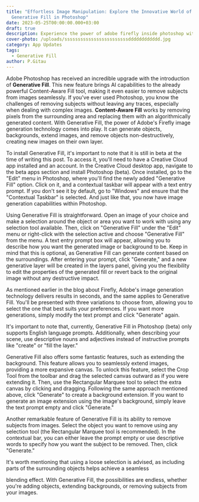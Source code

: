 ```yaml
---
title: "Effortless Image Manipulation: Explore the Innovative World of
  Generative Fill in Photoshop"
date: 2023-05-25T00:00:00.000+03:00
draft: true
description: Experience the power of adobe firefly inside photoshop with Generative fill
cover-photo: /uploads/ssssssssssssssssssssssssdddddddddddd.jpg
category: App Updates
tags:
  - Generative Fill
author: P.Gitau
---
```

Adobe Photoshop has received an incredible upgrade with the introduction of **Generative Fill**. This new feature brings AI capabilities to the already powerful Content-Aware Fill tool, making it even easier to remove subjects from images seamlessly. If you've ever used Photoshop, you know the challenges of removing subjects without leaving any traces, especially when dealing with complex images. **Content-Aware Fill** works by removing pixels from the surrounding area and replacing them with an algorithmically generated content. With Generative Fill, the power of Adobe's Firefly image generation technology comes into play. It can generate objects, backgrounds, extend images, and remove objects non-destructively, creating new images on their own layer.





To install Generative Fill, it's important to note that it is still in beta at the time of writing this post. To access it, you'll need to have a Creative Cloud app installed and an account. In the Creative Cloud desktop app, navigate to the beta apps section and install Photoshop (beta). Once installed, go to the "Edit" menu in Photoshop, where you'll find the newly added "Generative Fill" option. Click on it, and a contextual taskbar will appear with a text entry prompt. If you don't see it by default, go to "Windows" and ensure that the "Contextual Taskbar" is selected. And just like that, you now have image generation capabilities within Photoshop.





Using Generative Fill is straightforward. Open an image of your choice and make a selection around the object or area you want to work with using any selection tool available. Then, click on "Generative Fill" under the "Edit" menu or right-click with the selection active and choose "Generative Fill" from the menu. A text entry prompt box will appear, allowing you to describe how you want the generated image or background to be. Keep in mind that this is optional, as Generative Fill can generate content based on the surroundings. After entering your prompt, click "Generate," and a new generative layer will be created in the layers panel, giving you the flexibility to edit the properties of the generated fill or revert back to the original image without any destructive impact.





As mentioned earlier in the blog about Firefly, Adobe's image generation technology delivers results in seconds, and the same applies to Generative Fill. You'll be presented with three variations to choose from, allowing you to select the one that best suits your preferences. If you want more generations, simply modify the text prompt and click "Generate" again.





It's important to note that, currently, Generative Fill in Photoshop (beta) only supports English language prompts. Additionally, when describing your scene, use descriptive nouns and adjectives instead of instructive prompts like "create" or "fill the layer."





Generative Fill also offers some fantastic features, such as extending the background. This feature allows you to seamlessly extend images, providing a more expansive canvas. To unlock this feature, select the Crop Tool from the toolbar and drag the selected canvas outward as if you were extending it. Then, use the Rectangular Marquee tool to select the extra canvas by clicking and dragging. Following the same approach mentioned above, click "Generate" to create a background extension. If you want to generate an image extension using the image's background, simply leave the text prompt empty and click "Generate."





Another remarkable feature of Generative Fill is its ability to remove subjects from images. Select the object you want to remove using any selection tool (the Rectangular Marquee tool is recommended). In the contextual bar, you can either leave the prompt empty or use descriptive words to specify how you want the subject to be removed. Then, click "Generate."





It's worth mentioning that using a loose selection is advised, as including parts of the surrounding objects helps achieve a seamless

 blending effect. With Generative Fill, the possibilities are endless, whether you're adding objects, extending backgrounds, or removing subjects from your images.
